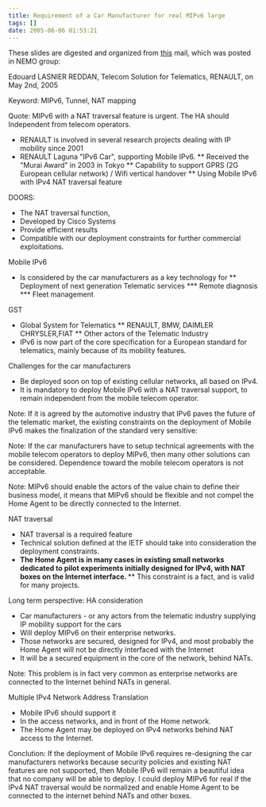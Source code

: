 ```yaml
---
title: Requirement of a Car Manufacturer for real MIPv6 large
tags: []
date: 2005-06-06 01:53:21
---
```


These slides are digested and organized from [this](http://www1.ietf.org/mail-archive/web/nemo/current/msg02525.html) mail, which was posted in NEMO group:

Edouard LASNIER REDDAN, Telecom Solution for Telematics, RENAULT, on May
2nd, 2005

Keyword: MIPv6, Tunnel, NAT mapping

Quote: MIPv6 with a NAT traversal feature is urgent.
The HA should Independent from telecom operators.

* RENAULT is involved in several research projects dealing with IP mobility since 2001
* RENAULT Laguna "IPv6 Car", supporting Mobile IPv6.
** Received the "Murai Award" in 2003 in Tokyo
** Capability to support GPRS (2G European cellular network) / Wifi vertical handover
** Using Mobile IPv6 with IPv4 NAT traversal feature

DOORS:
* The NAT traversal function,
* Developed by Cisco Systems
* Provide efficient results
* Compatible with our deployment constraints for further commercial exploitations.

Mobile IPv6
* Is considered by the car manufacturers as a key technology for
** Deployment of next generation Telematic services
*** Remote diagnosis
*** Fleet management

GST
* Global System for Telematics
** RENAULT, BMW, DAIMLER CHRYSLER,FIAT
** Other actors of the Telematic Industry
* IPv6 is now part of the core specification for a European standard for telematics, mainly because of its mobility features.

Challenges for the car manufacturers
* Be deployed soon on top of existing cellular networks, all based
on IPv4.
* It is mandatory to deploy Mobile IPv6 with a NAT traversal support,
to remain independent from the mobile telecom operator.

Note: If it is agreed by the automotive industry that IPv6 paves the future of the
telematic market, the existing constraints on the deployment of Mobile IPv6
makes the finalization of the standard very sensitive:

Note: If the car manufacturers have to setup technical agreements with the mobile telecom operators to deploy MIPv6, then many other solutions can be considered.
Dependence toward the mobile telecom operators is not acceptable.

Note: MIPv6 should enable the actors of the value chain to define their business model,
it means that MIPv6 should be flexible and not compel the Home Agent to be directly connected to the Internet.

NAT traversal
* NAT traversal is a required feature
* Technical solution defined at the IETF should take into consideration the deployment constraints.
* <span style="font-weight: bold;">The Home Agent is in many cases in existing small networks dedicated to pilot
experiments initially designed for IPv4, with NAT boxes on the Internet interface.
</span>** This constraint is a fact, and is valid for many projects.

Long term perspective: HA consideration
* Car manufacturers - or any actors from the telematic industry supplying IP mobility support for the cars
* Will deploy MIPv6 on their enterprise networks.
* Those networks are secured, designed for IPv4, and most probably the Home Agent will not be directly interfaced with the Internet
* It will be a secured equipment in the core of the network, behind NATs.

Note: This problem is in fact very common as enterprise networks are connected to
the Internet behind NATs in general.

Multiple IPv4 Network Address Translation
* Mobile IPv6 should support it
* In the access networks, and in front of the Home network.
* The Home Agent may be deployed on IPv4 networks behind NAT access to the Internet.

Conclution:
If the deployment of Mobile IPv6 requires re-designing the car manufacturers networks because security policies and existing NAT features are not supported, then Mobile IPv6 will remain a beautiful idea that no company will be able to deploy.
I could deploy MIPv6 for real if the IPv4 NAT traversal would be normalized and enable Home
Agent to be connected to the internet behind NATs and other boxes.